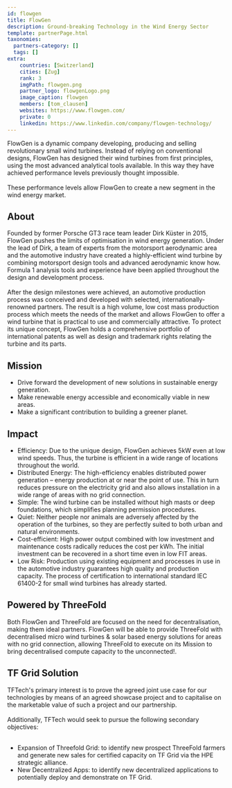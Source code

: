 ```yaml
---
id: flowgen
title: FlowGen
description: Ground-breaking Technology in the Wind Energy Sector
template: partnerPage.html
taxonomies:
  partners-category: []
  tags: []
extra:
    countries: [Switzerland]
    cities: [Zug]
    rank: 3
    imgPath: flowgen.png
    partner_logo: flowgenLogo.png
    image_caption: flowgen
    members: [tom_clausen]
    websites: https://www.flowgen.com/
    private: 0
    linkedin: https://www.linkedin.com/company/flowgen-technology/
---
```


FlowGen is a dynamic company developing, producing and selling revolutionary small wind turbines. Instead of relying on conventional designs, FlowGen has designed their wind turbines from first principles, using the most advanced analytical tools available. In this way they have achieved performance levels previously thought impossible.
<br/>
<br/>
These performance levels allow FlowGen to create a new segment in the wind energy market.

## About

Founded by former Porsche GT3 race team leader Dirk Küster in 2015, FlowGen pushes the limits of optimisation in wind energy generation. Under the lead of Dirk, a team of experts from the motorsport aerodynamic area and the automotive industry have created a highly-efficient wind turbine by combining motorsport design tools and advanced aerodynamic know how. Formula 1 analysis tools and experience have been applied throughout the design and development process.
<br/>
<br/>
After the design milestones were achieved, an automotive production process was conceived and developed with selected, internationally-renowned partners. The result is a high volume, low cost mass production process which meets the needs of the market and allows FlowGen to offer a wind turbine that is practical to use and commercially attractive. To protect its unique concept, FlowGen holds a comprehensive portfolio of international patents as well as design and trademark rights relating the turbine and its parts.

## Mission

- Drive forward the development of new solutions in sustainable energy generation.
- Make renewable energy accessible and economically viable in new areas.
- Make a significant contribution to building a greener planet.

## Impact

- Efficiency: Due to the unique design, FlowGen achieves 5kW even at low wind speeds. Thus, the turbine is efficient in a wide range of locations throughout the world. 
- Distributed Energy: The high-efficiency enables distributed power generation – energy production at or near the point of use. This in turn reduces pressure on the electricity grid and also allows installation in a wide range of areas with no grid connection.
- Simple: The wind turbine can be installed without high masts or deep foundations, which simplifies planning permission procedures.
- Quiet: Neither people nor animals are adversely affected by the operation of the turbines, so they are perfectly suited to both urban and natural environments.
- Cost-efficient: High power output combined with low investment and maintenance costs radically reduces the cost per kWh. The initial investment can be recovered in a short time even in low FIT areas.
- Low Risk: Production using existing equipment and processes in use in the automotive industry guarantees high quality and production capacity. The process of certification to international standard IEC 61400-2 for small wind turbines has already started.

## Powered by ThreeFold

Both FlowGen and ThreeFold are focused on the need for decentralisation, making them ideal partners. FlowGen will be able to provide ThreeFold with decentralised micro wind turbines & solar based energy solutions for areas with no grid connection, allowing ThreeFold to execute on its Mission to bring decentralised compute capacity to the unconnected!. 

## TF Grid Solution

TFTech's primary interest is to prove the agreed joint use case for our technologies by means of an agreed showcase project and to capitalise on the marketable value of such a project and our partnership.
<br/>
<br/>
Additionally, TFTech would seek to pursue the following secondary objectives:
<br/>
<br/>

- Expansion of Threefold Grid: to identify new prospect ThreeFold farmers and generate new sales for certified capacity on TF Grid via the HPE strategic alliance.
- New Decentralized Apps: to identify new decentralized applications to potentially deploy and demonstrate on TF Grid.

<!-- ### Roadmap

Planning for the deployment of a joint showcase to demonstrate the viability and integration of our technologies.
Pursuing joint sales opportunities for the deployment of our decentralized renewable power + decentralized IT proposition -->
